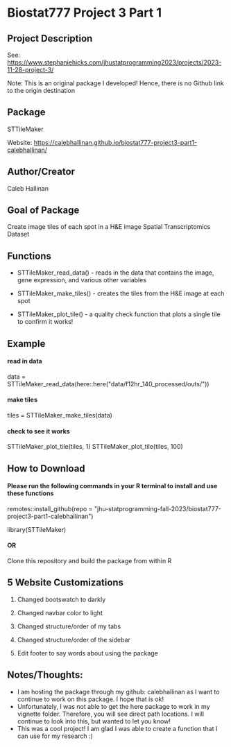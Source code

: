 # Biostat777 Project 3 Part 1



## Project Description
See: https://www.stephaniehicks.com/jhustatprogramming2023/projects/2023-11-28-project-3/

Note: This is an original package I developed! Hence, there is no Github link to the origin destination



## Package
STTileMaker

Website: https://calebhallinan.github.io/biostat777-project3-part1-calebhallinan/



## Author/Creator
Caleb Hallinan



## Goal of Package
Create image tiles of each spot in a H&E image Spatial Transcriptomics Dataset



## Functions
- STTileMaker_read_data() - reads in the data that contains the image, gene expression, and various other variables

- STTileMaker_make_tiles() - creates the tiles from the H&E image at each spot

- STTileMaker_plot_tile() - a quality check function that plots a single tile to confirm it works!




## Example

#### read in data

data = STTileMaker_read_data(here::here("data/f12hr_140_processed/outs/"))

#### make tiles

tiles = STTileMaker_make_tiles(data)

#### check to see it works

STTileMaker_plot_tile(tiles, 1)
STTileMaker_plot_tile(tiles, 100)



## How to Download

#### Please run the following commands in your R terminal to install and use these functions

remotes::install_github(repo = "jhu-statprogramming-fall-2023/biostat777-project3-part1-calebhallinan")

library(STTileMaker)

#### OR

Clone this repository and build the package from within R



## 5 Website Customizations

1. Changed bootswatch to darkly

2. Changed navbar color to light

3. Changed structure/order of my tabs

4. Changed structure/order of the sidebar

5. Edit footer to say words about using the package



## Notes/Thoughts:

- I am hosting the package through my github: calebhallinan as I want to continue to work on this package. I hope that is ok!
- Unfortunately, I was not able to get the here package to work in my vignette folder. Therefore, you will see direct path locations. I will continue to look into this, but wanted to let you know!
- This was a cool project! I am glad I was able to create a function that I can use for my research :)
